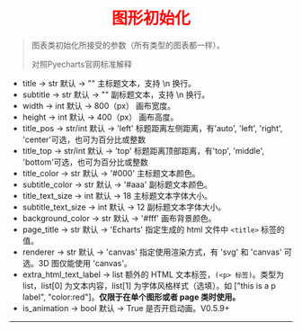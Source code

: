 <h1 align="center"><font color="red">图形初始化</font></h1>

> 图表类初始化所接受的参数（所有类型的图表都一样）。
>
> 对照Pyecharts官网标准解释

- title -> str
  默认 -> ""
  主标题文本，支持 \n 换行。
- subtitle -> str
  默认 -> ""
  副标题文本，支持 \n 换行。
- width -> int
  默认 -> 800（px）
  画布宽度。
- height -> int
  默认 -> 400（px）
  画布高度。
- title_pos -> str/int
  默认 -> 'left'
  标题距离左侧距离，有'auto', 'left', 'right', 'center'可选，也可为百分比或整数
- title_top -> str/int
  默认 -> 'top'
  标题距离顶部距离，有'top', 'middle', 'bottom'可选，也可为百分比或整数
- title_color -> str 默认 -> '#000'
  主标题文本颜色。
- subtitle_color -> str
  默认 -> '#aaa'
  副标题文本颜色。
- title_text_size -> int
  默认 -> 18
  主标题文本字体大小。
- subtitle_text_size -> int
  默认 -> 12
  副标题文本字体大小。
- background_color -> str
  默认 -> '#fff'
  画布背景颜色。
- page_title -> str
  默认 -> 'Echarts'
  指定生成的 html 文件中 `<title>` 标签的值。
- renderer -> str
  默认 -> 'canvas'
  指定使用渲染方式，有 'svg' 和 'canvas' 可选。3D 图仅能使用 'canvas'。
- extra_html_text_label -> list
  额外的 HTML 文本标签，`(<p> 标签)`。类型为 list，list[0] 为文本内容，list[1] 为字体风格样式（选填）。如 ["this is a p label", "color:red"]。**仅限于在单个图形或者 page 类时使用。**
- is_animation -> bool
  默认 -> True
  是否开启动画。V0.5.9+

<hr>